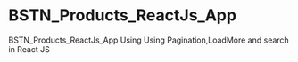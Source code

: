 # BSTN_Products_ReactJs_App
BSTN_Products_ReactJs_App Using Using Pagination,LoadMore and search in React JS
